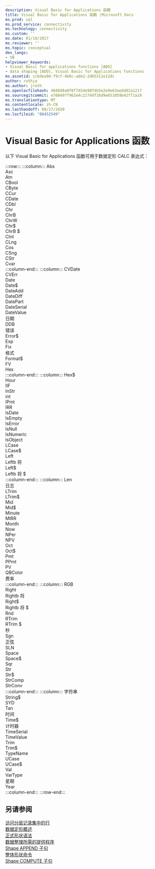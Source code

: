 ```yaml
---
description: Visual Basic for Applications 函数
title: Visual Basic for Applications 函数 |Microsoft Docs
ms.prod: sql
ms.prod_service: connectivity
ms.technology: connectivity
ms.custom: ''
ms.date: 01/19/2017
ms.reviewer: ''
ms.topic: conceptual
dev_langs:
- VB
helpviewer_keywords:
- Visual Basic for applications functions [ADO]
- data shaping [ADO], Visual Basic for Applications functions
ms.assetid: ccbdea9d-f9cf-4b0c-ade2-2d65311e12dc
author: rothja
ms.author: jroth
ms.openlocfilehash: d680d8a0f0f7d34e9074b5e2e9e63aedd82a1217
ms.sourcegitcommit: e700497f962e4c2274df16d9e651059b42ff1a10
ms.translationtype: MT
ms.contentlocale: zh-CN
ms.lasthandoff: 08/17/2020
ms.locfileid: "88452549"
---
```

# <a name="visual-basic-for-applications-functions"></a>Visual Basic for Applications 函数
以下 Visual Basic for Applications 函数可用于数据定形 CALC 表达式：  

:::row:::
    :::column:::
        Abs  
        Asc  
        Atn  
        CBool  
        CByte  
        CCur  
        CDate  
        CDbl  
        Chr  
        ChrB  
        ChrW  
        Chr$  
        ChrB $  
        CInt  
        CLng  
        Cos  
        CSng  
        CStr  
        Cvar  
    :::column-end:::
    :::column:::
        CVDate  
        CVErr  
        Date  
        Date$  
        DateAdd  
        DateDiff  
        DatePart  
        DateSerial  
        DateValue  
        日期  
        DDB  
        错误  
        Error$  
        Exp  
        Fix  
        格式  
        Format$  
        FV  
        Hex  
    :::column-end:::
    :::column:::
        Hex$  
        Hour  
        IIF  
        InStr  
        int  
        IPmt  
        IRR  
        IsDate  
        IsEmpty  
        IsError  
        IsNull  
        IsNumeric  
        IsObject  
        LCase  
        LCase$  
        Left  
        Leftb 将  
        Left$  
        Leftb 将 $  
    :::column-end:::
    :::column:::
        Len  
        日志  
        LTrim  
        LTrim$  
        Mid  
        Mid$  
        Minute  
        MIRR  
        Month  
        Now  
        NPer  
        NPV  
        Oct  
        Oct$  
        Pmt  
        PPmt  
        PV  
        QBColor  
        费率  
    :::column-end:::
    :::column:::
        RGB  
        Right  
        Rightb 将  
        Right$  
        Rightb 将 $  
        Rnd  
        RTrim  
        RTrim $  
        秒  
        Sgn  
        正弦  
        SLN  
        Space  
        Space$  
        Sqr  
        Str  
        Str$  
        StrComp  
        StrConv  
    :::column-end:::
    :::column:::
        字符串  
        String$  
        SYD  
        Tan  
        时间  
        Time$  
        计时器  
        TimeSerial  
        TimeValue  
        Trim  
        Trim$  
        TypeName  
        UCase  
        UCase$  
        Val  
        VarType  
        星期  
        Year  
    :::column-end:::
:::row-end:::

## <a name="see-also"></a>另请参阅  
 [访问分层记录集中的行](../../../ado/guide/data/accessing-rows-in-a-hierarchical-recordset.md)   
 [数据定形概述](../../../ado/guide/data/data-shaping-overview.md)   
 [正式形状语法](../../../ado/guide/data/formal-shape-grammar.md)   
 [数据整理所需的提供程序](../../../ado/guide/data/required-providers-for-data-shaping.md)   
 [Shape APPEND 子句](../../../ado/guide/data/shape-append-clause.md)   
 [整体形状命令](../../../ado/guide/data/shape-commands-in-general.md)   
 [Shape COMPUTE 子句](../../../ado/guide/data/shape-compute-clause.md)

